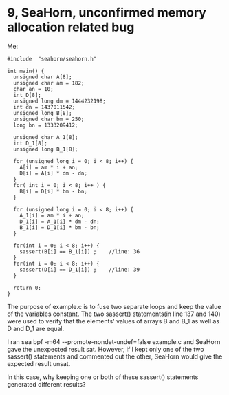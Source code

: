 # 9, SeaHorn, unconfirmed memory allocation related bug

Me:
```
#include  "seahorn/seahorn.h"

int main() {
  unsigned char A[8];
  unsigned char am = 182;
  char an = 10;
  int D[8];
  unsigned long dm = 1444232198;
  int dn = 1437011542;
  unsigned long B[8];
  unsigned char bm = 250;
  long bn = 1333209412;
  
  unsigned char A_1[8];
  int D_1[8];
  unsigned long B_1[8];

  for (unsigned long i = 0; i < 8; i++) {
  	A[i] = am * i + an;
  	D[i] = A[i] * dm - dn;
  }
  for( int i = 0; i < 8; i++ ) {
  	B[i] = D[i] * bm - bn;
  }

  for (unsigned long i = 0; i < 8; i++) {
  	A_1[i] = am * i + an;
  	D_1[i] = A_1[i] * dm - dn;
  	B_1[i] = D_1[i] * bm - bn;
  }
  
  for(int i = 0; i < 8; i++) {
  	sassert(B[i] == B_1[i]) ;    //line: 36
  }
  for(int i = 0; i < 8; i++) {
  	sassert(D[i] == D_1[i]) ;    //line: 39
  }
  
  return 0;
}
```
The purpose of example.c is to fuse two separate loops and keep the value of the variables constant. 
The two sassert() statements(in line 137 and 140) were used to verify that 
the elements' values of arrays B and B_1 as well as D and D_1 are equal.

I ran sea bpf -m64 --promote-nondet-undef=false example.c and SeaHorn gave the unexpected result sat. 
However, if I kept only one of the two sassert() statements and commented out the other, 
SeaHorn would give the expected result unsat.

In this case, why keeping one or both of these sassert() statements generated different results?
